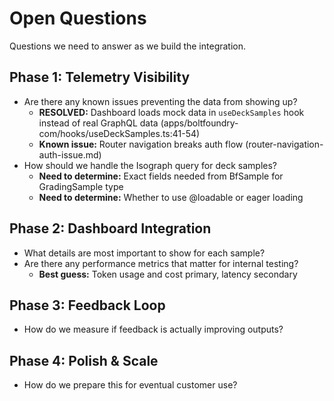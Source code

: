 # Open Questions

Questions we need to answer as we build the integration.

## Phase 1: Telemetry Visibility

- Are there any known issues preventing the data from showing up?
  - **RESOLVED:** Dashboard loads mock data in `useDeckSamples` hook instead of
    real GraphQL data (apps/boltfoundry-com/hooks/useDeckSamples.ts:41-54)
  - **Known issue:** Router navigation breaks auth flow
    (router-navigation-auth-issue.md)
- How should we handle the Isograph query for deck samples?
  - **Need to determine:** Exact fields needed from BfSample for GradingSample
    type
  - **Need to determine:** Whether to use @loadable or eager loading

## Phase 2: Dashboard Integration

- What details are most important to show for each sample?
- Are there any performance metrics that matter for internal testing?
  - **Best guess:** Token usage and cost primary, latency secondary

## Phase 3: Feedback Loop

- How do we measure if feedback is actually improving outputs?

## Phase 4: Polish & Scale

- How do we prepare this for eventual customer use?
